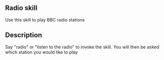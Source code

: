## Radio skill
Use this skill to play BBC radio stations

## Description 
Say "radio" or "listen to the radio" to invoke the skill. You will then be asked which station you would like to play
